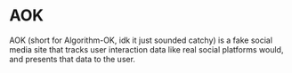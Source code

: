 # AOK
AOK (short for Algorithm-OK, idk it just sounded catchy) is a fake social media site that tracks user interaction data like real social platforms would, and presents that data to the user.
